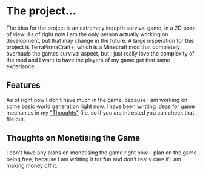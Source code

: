 # The project...

The idea for the project is an extremely indepth survival game, in a 2D point of view. As of right now I am the only person actually working on development, but that may change in the future. A large insperation for this project is TerraFirmaCraft+, which is a Minecraft mod that completely overhauls the games survival aspect, but I just really love the complexity of the mod and I want to have the players of my game get that same experiance.

## Features

As of right now I don't have much in the game, because I am working on some basic world generation right now. I have been writting ideas for game mechanics in my ["Thoughts"](Thoughts.md) file, so if you are intrested you can check that file out.

## Thoughts on Monetising the Game

I don't have any plans on monetising the game right now. I plan on the game being free, because I am writting it for fun and don't really care if I am making money off it.
